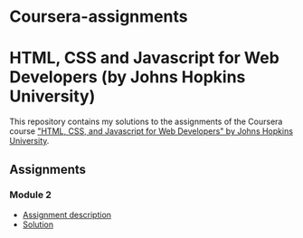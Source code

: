 # Coursera-assignments
# HTML, CSS and Javascript for Web Developers (by Johns Hopkins University)

This repository contains my solutions to the assignments of the Coursera course
["HTML, CSS, and Javascript for Web Developers" by Johns Hopkins University](https://www.coursera.org/learn/html-css-javascript-for-web-developers).

## Assignments

### Module 2
* [Assignment description](descriptions/assignment2/Assignment2.md)
* [Solution](https://github.com/juns19/Coursera-assignments/blob/master/module2_solution/index.html)
